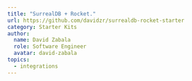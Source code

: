 ```yaml
---
title: "SurrealDB + Rocket."
url: https://github.com/davidzr/surrealdb-rocket-starter
category: Starter Kits
author:
  name: David Zabala
  role: Software Engineer
  avatar: david-zabala
topics:
  - integrations
---
```


